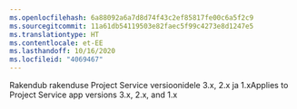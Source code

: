 ```yaml
---
ms.openlocfilehash: 6a88092a6a7d8d74f43c2ef85817fe00c6a5f2c9
ms.sourcegitcommit: 11a61db54119503e82faec5f99c4273e8d1247e5
ms.translationtype: HT
ms.contentlocale: et-EE
ms.lasthandoff: 10/16/2020
ms.locfileid: "4069467"
---
```

<span data-ttu-id="e773a-101">Rakendub rakenduse Project Service versioonidele 3.x, 2.x ja 1.x</span><span class="sxs-lookup"><span data-stu-id="e773a-101">Applies to Project Service app versions 3.x, 2.x, and 1.x</span></span>

